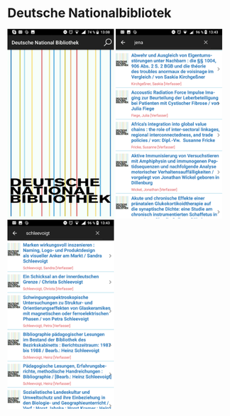 # Deutsche Nationalbibliotek

<img src="https://raw.githubusercontent.com/AppWerft/DeutscheNationalbibliotek/master/Screenshots/1.png" width=240 /> <img src="https://raw.githubusercontent.com/AppWerft/DeutscheNationalbibliotek/master/Screenshots/Jena.png" width=240 /> <img src="https://raw.githubusercontent.com/AppWerft/DeutscheNationalbibliotek/master/Screenshots/Schleevoigt.png" width=240 />